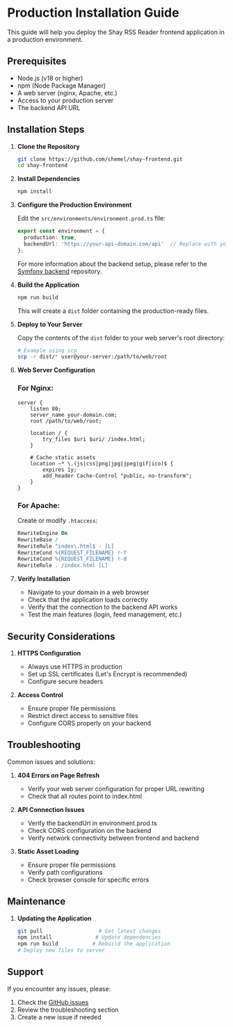 # Production Installation Guide

This guide will help you deploy the Shay RSS Reader frontend application in a production environment.

## Prerequisites

- Node.js (v18 or higher)
- npm (Node Package Manager)
- A web server (nginx, Apache, etc.)
- Access to your production server
- The backend API URL

## Installation Steps

1. **Clone the Repository**
   ```bash
   git clone https://github.com/chemel/shay-frontend.git
   cd shay-frontend
   ```

2. **Install Dependencies**
   ```bash
   npm install
   ```

3. **Configure the Production Environment**

   Edit the `src/environments/environment.prod.ts` file:
   ```typescript
   export const environment = {
     production: true,
     backendUrl: 'https://your-api-domain.com/api'  // Replace with your actual API URL
   };
   ```

    For more information about the backend setup, please refer to the [Symfony backend](https://github.com/chemel/shay-backend) repository.

4. **Build the Application**
   ```bash
   npm run build
   ```
   This will create a `dist` folder containing the production-ready files.

5. **Deploy to Your Server**

   Copy the contents of the `dist` folder to your web server's root directory:
   ```bash
   # Example using scp
   scp -r dist/* user@your-server:/path/to/web/root
   ```

6. **Web Server Configuration**

   ### For Nginx:
   ```nginx
   server {
       listen 80;
       server_name your-domain.com;
       root /path/to/web/root;
       
       location / {
           try_files $uri $uri/ /index.html;
       }

       # Cache static assets
       location ~* \.(js|css|png|jpg|jpeg|gif|ico)$ {
           expires 1y;
           add_header Cache-Control "public, no-transform";
       }
   }
   ```

   ### For Apache:
   Create or modify `.htaccess`:
   ```apache
   RewriteEngine On
   RewriteBase /
   RewriteRule ^index\.html$ - [L]
   RewriteCond %{REQUEST_FILENAME} !-f
   RewriteCond %{REQUEST_FILENAME} !-d
   RewriteRule . /index.html [L]
   ```

7. **Verify Installation**
   - Navigate to your domain in a web browser
   - Check that the application loads correctly
   - Verify that the connection to the backend API works
   - Test the main features (login, feed management, etc.)

## Security Considerations

1. **HTTPS Configuration**
   - Always use HTTPS in production
   - Set up SSL certificates (Let's Encrypt is recommended)
   - Configure secure headers

2. **Access Control**
   - Ensure proper file permissions
   - Restrict direct access to sensitive files
   - Configure CORS properly on your backend

## Troubleshooting

Common issues and solutions:

1. **404 Errors on Page Refresh**
   - Verify your web server configuration for proper URL rewriting
   - Check that all routes point to index.html

2. **API Connection Issues**
   - Verify the backendUrl in environment.prod.ts
   - Check CORS configuration on the backend
   - Verify network connectivity between frontend and backend

3. **Static Asset Loading**
   - Ensure proper file permissions
   - Verify path configurations
   - Check browser console for specific errors

## Maintenance

1. **Updating the Application**
   ```bash
   git pull                  # Get latest changes
   npm install              # Update dependencies
   npm run build           # Rebuild the application
   # Deploy new files to server
   ```

## Support

If you encounter any issues, please:
1. Check the [GitHub issues](https://github.com/chemel/shay-frontend/issues)
2. Review the troubleshooting section
3. Create a new issue if needed